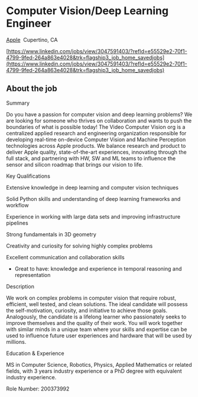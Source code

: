 
# Computer Vision/Deep Learning Engineer

[Apple](https://www.linkedin.com/company/apple/life/)  Cupertino, CA

[https://www.linkedin.com/jobs/view/3047591403/?refId=e55529e2-70f1-4799-9fed-264a863e4028&trk=flagship3_job_home_savedjobs](https://www.linkedin.com/jobs/view/3047591403/?refId=e55529e2-70f1-4799-9fed-264a863e4028&trk=flagship3_job_home_savedjobs)

## About the job

  
Summary  
  
Do you have a passion for computer vision and deep learning problems? We are looking for someone who thrives on collaboration and wants to push the boundaries of what is possible today! The Video Computer Vision org is a centralized applied research and engineering organization responsible for developing real-time on-device Computer Vision and Machine Perception technologies across Apple products. We balance research and product to deliver Apple quality, state-of-the-art experiences, innovating through the full stack, and partnering with HW, SW and ML teams to influence the sensor and silicon roadmap that brings our vision to life.  
  
Key Qualifications  
  
Extensive knowledge in deep learning and computer vision techniques  
  
Solid Python skills and understanding of deep learning frameworks and workflow  
  
Experience in working with large data sets and improving infrastructure pipelines  
  
Strong fundamentals in 3D geometry  
  
Creativity and curiosity for solving highly complex problems  
  
Excellent communication and collaboration skills  
  
* Great to have: knowledge and experience in temporal reasoning and representation  
  
Description  
  
We work on complex problems in computer vision that require robust, efficient, well tested, and clean solutions. The ideal candidate will possess the self-motivation, curiosity, and initiative to achieve those goals. Analogously, the candidate is a lifelong learner who passionately seeks to improve themselves and the quality of their work. You will work together with similar minds in a unique team where your skills and expertise can be used to influence future user experiences and hardware that will be used by millions.  
  
Education & Experience  
  
MS in Computer Science, Robotics, Physics, Applied Mathematics or related fields, with 3 years industry experience or a PhD degree with equivalent industry experience.  
  
Role Number: 200373992